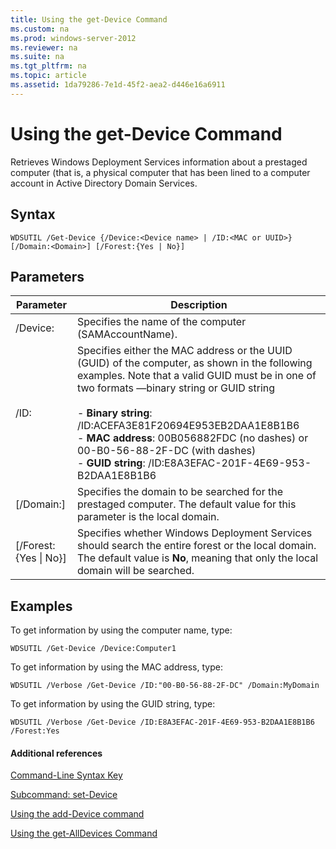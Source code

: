 ```yaml
---
title: Using the get-Device Command
ms.custom: na
ms.prod: windows-server-2012
ms.reviewer: na
ms.suite: na
ms.tgt_pltfrm: na
ms.topic: article
ms.assetid: 1da79286-7e1d-45f2-aea2-d446e16a6911
---
```

# Using the get-Device Command
Retrieves Windows Deployment Services information about a prestaged computer \(that is, a physical computer that has been lined to a computer account in Active Directory Domain Services.

## Syntax

```
WDSUTIL /Get-Device {/Device:<Device name> | /ID:<MAC or UUID>} [/Domain:<Domain>] [/Forest:{Yes | No}]
```

## Parameters

|Parameter|Description|
|-------------|---------------|
|\/Device:<Device name>|Specifies the name of the computer \(SAMAccountName\).|
|\/ID:<MAC or UUID>|Specifies either the MAC address or the UUID \(GUID\) of the computer, as shown in the following examples. Note that a valid GUID must be in one of two formats —binary string or GUID string<br /><br />-   **Binary string**: \/ID:ACEFA3E81F20694E953EB2DAA1E8B1B6<br />-   **MAC address**: 00B056882FDC \(no dashes\) or 00\-B0\-56\-88\-2F\-DC \(with dashes\)<br />-   **GUID string**: \/ID:E8A3EFAC\-201F\-4E69\-953\-B2DAA1E8B1B6|
|\[\/Domain:<Domain>\]|Specifies the domain to be searched for the prestaged computer. The default value for this parameter is the local domain.|
|\[\/Forest:{Yes &#124; No}\]|Specifies whether Windows Deployment Services should search the entire forest or the local domain. The default value is **No**, meaning that only the local domain will be searched.|

## <a name="BKMK_examples"></a>Examples
To get information by using the computer name, type:

```
WDSUTIL /Get-Device /Device:Computer1
```

To get information by using the MAC address, type:

```
WDSUTIL /Verbose /Get-Device /ID:"00-B0-56-88-2F-DC" /Domain:MyDomain
```

To get information by using the GUID string, type:

```
WDSUTIL /Verbose /Get-Device /ID:E8A3EFAC-201F-4E69-953-B2DAA1E8B1B6 /Forest:Yes
```

#### Additional references
[Command-Line Syntax Key](Command-Line-Syntax-Key.md)

[Subcommand: set-Device](Subcommand--set-Device.md)

[Using the add-Device command](Using-the-add-Device-command.md)

[Using the get-AllDevices Command](Using-the-get-AllDevices-Command.md)


